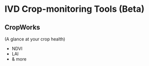 # IVD Crop-monitoring Tools (Beta)

## CropWorks
(A glance at your crop health) 
 
- NDVI
- LAI
- & more